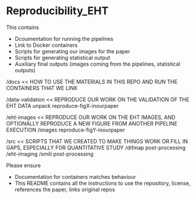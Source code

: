 # Reproducibility_EHT

This contains
* Dcoumentation for running the pipelines
* Link to Docker containers 
* Scripts for generating our images for the paper 
* Scripts for generating statistical output
* Auxiliary final outputs (images coming from the pipelines, statistical outputs) 

  
/docs << HOW TO USE THE MATERIALS IN THIS REPO AND RUN THE CONTAINERS THAT WE LINK
 <relevant readme materials>
  
/data-validation << REPRODUCE OUR WORK ON THE VALIDATION OF THE EHT DATA
 unpack
 reproduce-figX-inourpaper
   
/eht-images << REPRODUCE OUR WORK ON THE EHT IMAGES, AND OPTIONALLY REPRODUCE A NEW FIGURE FROM ANOTHER PIPELINE EXECUTION
 /images
  reproduce-figY-inourpaper
  
/src << SCRIPTS THAT WE CREATED TO MAKE THINGS WORK OR FILL IN GAPS, ESPECIALLY FOR QUANTITATIVE STUDY
 /difmap
   post-processing
 /eht-imaging
 /smili
   post-processing
  
Please ensure
* Documentation for containers matches behaviour
* This README contains all the instructions to use the repository, license, references the paper, links original repos 
